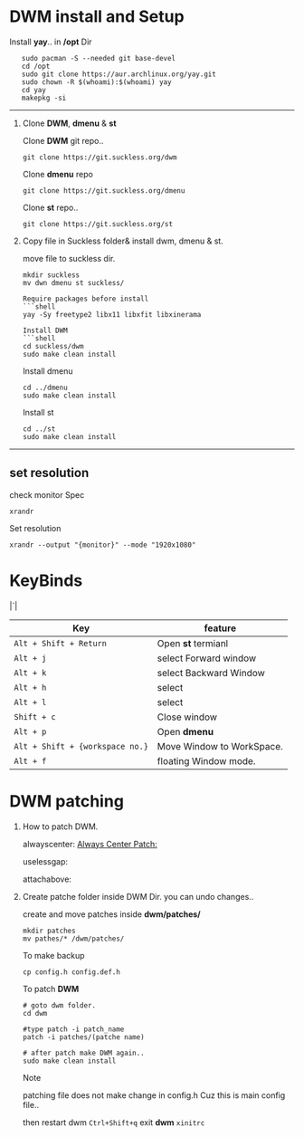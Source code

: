 # DWM install and Setup

Install <b>yay</b>.. in <b>/opt</b> Dir
 ```shell
    sudo pacman -S --needed git base-devel
    cd /opt
    sudo git clone https://aur.archlinux.org/yay.git
    sudo chown -R $(whoami):$(whoami) yay
    cd yay
    makepkg -si
```
---
1. Clone <b>DWM</b>, <b>dmenu</b> & <b>st</b>
    
    Clone <b>DWM</b> git repo..
    ```shell
    git clone https://git.suckless.org/dwm
    ```
    Clone <b>dmenu</b> repo
    ```shell
    git clone https://git.suckless.org/dmenu
    ```
    Clone <b>st</b> repo..
    ```shell
    git clone https://git.suckless.org/st
    ```
2. Copy file in Suckless folder& install dwm, dmenu & st.

    move file to suckless dir. 
    ```shell
    mkdir suckless
    mv dwn dmenu st suckless/

    Require packages before install
    ```shell
    yay -Sy freetype2 libx11 libxfit libxinerama
    ```

    ```
    Install DWM
    ```shell
    cd suckless/dwm
    sudo make clean install
    ```
    Install dmenu
    ```shell
    cd ../dmenu
    sudo make clean install
    ```
    Install st
    ```shell
    cd ../st
    sudo make clean install
    ```

---
## set resolution
check monitor Spec
```shell
xrandr
```
Set resolution
```shell
xrandr --output "{monitor}" --mode "1920x1080"
```
# KeyBinds

|`|

| Key | feature |
| --- | --- |
|`Alt + Shift + Return`| Open <b>st</b> termianl|       
|`Alt + j`|select Forward window |
|`Alt + k`|select Backward Window |
|`Alt + h`|select | 
|`Alt + l`|select |
|`Shift + c`|Close window |       
|`Alt + p`|Open <b>dmenu</b> | 
|`Alt + Shift + {workspace no.}`|Move Window to WorkSpace.|
|`Alt + f`| floating Window mode. |

   
# DWM patching
1. How to patch DWM.

    alwayscenter:
    [Always Center Patch:](https://dwm.suckless.org/patches/alwayscenter/)

    uselessgap:
    []()

    attachabove:
    []()

2. Create patche folder inside DWM Dir. you can undo changes..

    create and move patches inside <b>dwm/patches/</b>
    ```shell
    mkdir patches
    mv pathes/* /dwm/patches/
    ```
    To make backup
    ```shell
    cp config.h config.def.h
    ```
    To patch <b>DWM</b>
    ```shell
    # goto dwm folder.
    cd dwm
    
    #type patch -i patch_name
    patch -i patches/(patche name)

    # after patch make DWM again..
    sudo make clean install
    ```
    >[!NOTE] 
    > patching file does not make change in config.h
    > Cuz this is main config file..

    then restart dwm
    `Ctrl+Shift+q` exit <b>dwm</b>
    `xinitrc`

    

    
